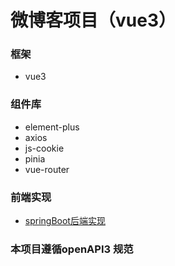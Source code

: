 # 微博客项目（vue3）
### 框架
* vue3
### 组件库
* element-plus
* axios
* js-cookie
* pinia
* vue-router
### 前端实现
* [springBoot后端实现](https://github.com/DSDAAA/blog_project)
### 本项目遵循openAPI3 规范
